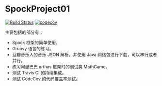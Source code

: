 # SpockProject01
[![Build Status](https://travis-ci.com/moqimoqidea/SpockProject01.svg?branch=master)](https://travis-ci.com/moqimoqidea/SpockProject01)
[![codecov](https://codecov.io/gh/moqimoqidea/SpockProject01/branch/master/graph/badge.svg)](https://codecov.io/gh/moqimoqidea/SpockProject01)

主要包括的部分有：

* Spock 框架的简单使用。
* Groovy 语言的练习。
* 豆瓣音乐人的音乐 JSON 解析，并使用 Java 网络包进行下载，可以串行或者并行。
* 练习阿里巴巴 arthas 框架时的测试类 MathGame。
* 测试 Travis CI 的持续集成。
* 测试 CodeCov 的代码覆盖率测试。